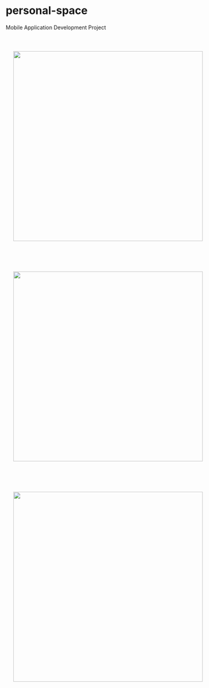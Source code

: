 # personal-space
Mobile Application Development Project

<div>
  <img src="https://github.com/IT21026898/personal-space/blob/main/app/src/main/res/drawable/dashPG.png" height = "500" hspace="20" vspace="40"  >
  <img src="https://github.com/IT21026898/personal-space/blob/main/app/src/main/res/drawable/loginPG.png" height = "500" hspace="20" vspace="40" >
  <img src="https://github.com/IT21026898/personal-space/blob/main/app/src/main/res/drawable/allPG.png" height = "500" hspace="20" vspace="40" >
</div>



